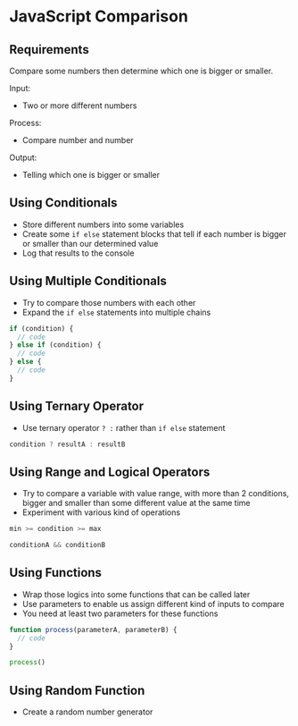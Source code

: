 # JavaScript Comparison

## Requirements

Compare some numbers then determine which one is bigger or smaller.

Input:

- Two or more different numbers

Process:

- Compare number and number

Output:

- Telling which one is bigger or smaller

## Using Conditionals

- Store different numbers into some variables
- Create some `if else` statement blocks that tell if each number is bigger or smaller than our determined value
- Log that results to the console

## Using Multiple Conditionals

- Try to compare those numbers with each other
- Expand the `if else` statements into multiple chains

```js
if (condition) {
  // code
} else if (condition) {
  // code
} else {
  // code
}
```

## Using Ternary Operator

- Use ternary operator `? :` rather than `if else` statement

```js
condition ? resultA : resultB
```

## Using Range and Logical Operators

- Try to compare a variable with value range, with more than 2 conditions, bigger and smaller than some different value at the same time
- Experiment with various kind of operations

```js
min >= condition >= max
```

```js
conditionA && conditionB
```

## Using Functions

- Wrap those logics into some functions that can be called later
- Use parameters to enable us assign different kind of inputs to compare
- You need at least two parameters for these functions

```js
function process(parameterA, parameterB) {
  // code
}

process()
```

## Using Random Function

- Create a random number generator
